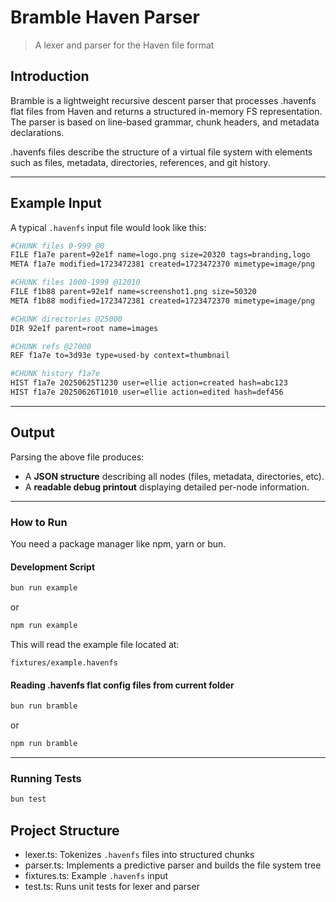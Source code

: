 # Bramble Haven Parser
> A lexer and parser for the Haven file format

## Introduction
Bramble is a lightweight recursive descent parser that processes .havenfs flat files from Haven and returns a structured in-memory FS representation. The parser is based on line-based grammar, chunk headers, and metadata declarations.


.havenfs files describe the structure of a virtual file system with elements such as files, metadata, directories, references, and git history.

---

## Example Input
A typical `.havenfs` input file would look like this:

```bash
#CHUNK files 0-999 @0
FILE f1a7e parent=92e1f name=logo.png size=20320 tags=branding,logo
META f1a7e modified=1723472381 created=1723472370 mimetype=image/png

#CHUNK files 1000-1999 @12010
FILE f1b88 parent=92e1f name=screenshot1.png size=50320
META f1b88 modified=1723472381 created=1723472370 mimetype=image/png

#CHUNK directories @25000
DIR 92e1f parent=root name=images

#CHUNK refs @27000
REF f1a7e to=3d93e type=used-by context=thumbnail

#CHUNK history f1a7e
HIST f1a7e 20250625T1230 user=ellie action=created hash=abc123
HIST f1a7e 20250626T1010 user=ellie action=edited hash=def456
```
---
## Output
Parsing the above file produces:
- A **JSON structure** describing all nodes (files, metadata, directories, etc).
- A **readable debug printout** displaying detailed per-node information.

---

### How to Run
You need a package manager like npm, yarn or bun.

#### Development Script
```bash
bun run example
```
or 
```bash
npm run example
```

This will read the example file located at:
```
fixtures/example.havenfs
```
#### Reading .havenfs flat config files from current folder

```bash
bun run bramble
```
or 
```bash
npm run bramble
```

---
### Running Tests
```bash
bun test
```

## Project Structure
* lexer.ts: Tokenizes `.havenfs` files into structured chunks
* parser.ts: Implements a predictive parser and builds the file system tree
* fixtures.ts: Example `.havenfs` input
* test.ts: Runs unit tests for lexer and parser
